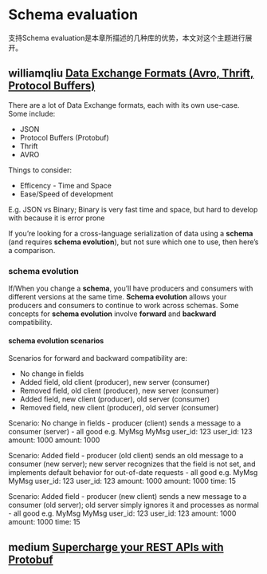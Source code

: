 # Schema evaluation

支持Schema evaluation是本章所描述的几种库的优势，本文对这个主题进行展开。

## williamqliu [Data Exchange Formats (Avro, Thrift, Protocol Buffers)](https://williamqliu.github.io/2020/01/02/data-exchange-avro-thrift-protocolbuffers.html)

There are a lot of Data Exchange formats, each with its own use-case. Some include:

- JSON
- Protocol Buffers (Protobuf)
- Thrift
- AVRO

Things to consider:

- Efficency - Time and Space
- Ease/Speed of development

E.g. JSON vs Binary; Binary is very fast time and space, but hard to develop with because it is error prone

If you’re looking for a cross-language serialization of data using a **schema** (and requires **schema evolution**), but not sure which one to use, then here’s a comparison.

### schema evolution

If/When you change a **schema**, you’ll have producers and consumers with different versions at the same time. **Schema evolution** allows your producers and consumers to continue to work across schemas. Some concepts for **schema evolution** involve **forward** and **backward** compatibility.

#### schema evolution scenarios

Scenarios for forward and backward compatibility are:

- No change in fields
- Added field, old client (producer), new server (consumer)
- Removed field, old client (producer), new server (consumer)
- Added field, new client (producer), old server (consumer)
- Removed field, new client (producer), old server (consumer)

Scenario: No change in fields - producer (client) sends a message to a consumer (server) - all good e.g. MyMsg MyMsg user_id: 123 user_id: 123 amount: 1000 amount: 1000

Scenario: Added field - producer (old client) sends an old message to a consumer (new server); new server recognizes that the field is not set, and implements default behavior for out-of-date requests - all good e.g. MyMsg MyMsg user_id: 123 user_id: 123 amount: 1000 amount: 1000 time: 15

Scenario: Added field - producer (new client) sends a new message to a consumer (old server); old server simply ignores it and processes as normal - all good e.g. MyMsg MyMsg user_id: 123 user_id: 123 amount: 1000 amount: 1000 time: 15



## medium [Supercharge your REST APIs with Protobuf](https://medium.com/swlh/supercharge-your-rest-apis-with-protobuf-b38d3d7a28d3)
